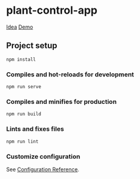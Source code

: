 # plant-control-app

[Idea](https://dribbble.com/shots/11137133-Plant-Control-App)
[Demo](https://plant-control-app.netlify.com/)


## Project setup
```
npm install
```

### Compiles and hot-reloads for development
```
npm run serve
```

### Compiles and minifies for production
```
npm run build
```

### Lints and fixes files
```
npm run lint
```

### Customize configuration
See [Configuration Reference](https://cli.vuejs.org/config/).
